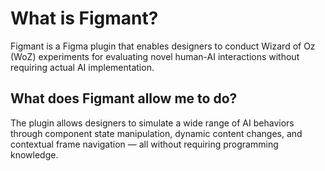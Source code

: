 # What is Figmant?
Figmant is a Figma plugin that enables designers to conduct Wizard of Oz (WoZ) experiments for evaluating novel human-AI interactions without requiring actual AI implementation.

## What does Figmant allow me to do?

The plugin allows designers to simulate a wide range of AI behaviors through component state manipulation, dynamic content changes, and contextual frame navigation — all without requiring programming knowledge.